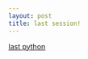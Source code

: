 ```yaml
---
layout: post
title: last session!
---
```


[last python]

[last python]: https://drive.google.com/open?id=1AjcP9sR-z43bALyGLsE-fDccVAfz12h1
